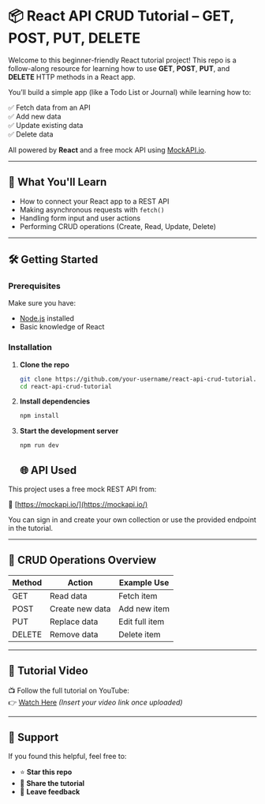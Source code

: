 # 📦 React API CRUD Tutorial – GET, POST, PUT, DELETE

Welcome to this beginner-friendly React tutorial project! This repo is a follow-along resource for learning how to use **GET**, **POST**, **PUT**, and **DELETE** HTTP methods in a React app.

You’ll build a simple app (like a Todo List or Journal) while learning how to:

✅ Fetch data from an API  
✅ Add new data  
✅ Update existing data  
✅ Delete data  

All powered by **React** and a free mock API using [MockAPI.io](https://mockapi.io/).

---

## 🚀 What You'll Learn

- How to connect your React app to a REST API
- Making asynchronous requests with `fetch()`
- Handling form input and user actions
- Performing CRUD operations (Create, Read, Update, Delete)

---

## 🛠️ Getting Started

### Prerequisites

Make sure you have:

- [Node.js](https://nodejs.org/) installed
- Basic knowledge of React

### Installation

1. **Clone the repo**
   ```bash
   git clone https://github.com/your-username/react-api-crud-tutorial.git
   cd react-api-crud-tutorial
   ```

2. **Install dependencies**
   ```bash
   npm install
   ```
   
3. **Start the development server**
   ```bash
   npm run dev
   ```

   ## 🌐 API Used

This project uses a free mock REST API from:

🔗 [https://mockapi.io/](https://mockapi.io/)

You can sign in and create your own collection or use the provided endpoint in the tutorial.

---

## 🧠 CRUD Operations Overview

| Method | Action          | Example Use         |
|--------|------------------|----------------------|
| GET    | Read data       | Fetch item |
| POST   | Create new data | Add new item        |
| PUT    | Replace data    | Edit full item      |
| DELETE | Remove data     | Delete item         |

---

## 🎥 Tutorial Video

📺 Follow the full tutorial on YouTube:  
👉 [Watch Here](#) *(Insert your video link once uploaded)*

---

## 🙌 Support

If you found this helpful, feel free to:

- ⭐ **Star this repo**
- 📨 **Share the tutorial**
- 💬 **Leave feedback**
